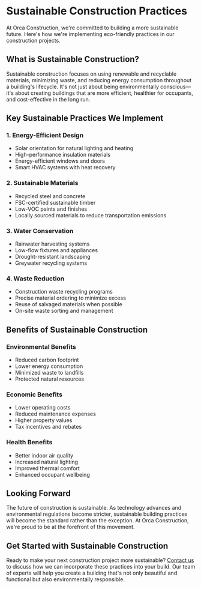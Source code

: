# Sustainable Construction Practices

At Orca Construction, we're committed to building a more sustainable future. Here's how we're implementing eco-friendly practices in our construction projects.

## What is Sustainable Construction?

Sustainable construction focuses on using renewable and recyclable materials, minimizing waste, and reducing energy consumption throughout a building's lifecycle. It's not just about being environmentally conscious—it's about creating buildings that are more efficient, healthier for occupants, and cost-effective in the long run.

## Key Sustainable Practices We Implement

### 1. Energy-Efficient Design
- Solar orientation for natural lighting and heating
- High-performance insulation materials
- Energy-efficient windows and doors
- Smart HVAC systems with heat recovery

### 2. Sustainable Materials
- Recycled steel and concrete
- FSC-certified sustainable timber
- Low-VOC paints and finishes
- Locally sourced materials to reduce transportation emissions

### 3. Water Conservation
- Rainwater harvesting systems
- Low-flow fixtures and appliances
- Drought-resistant landscaping
- Greywater recycling systems

### 4. Waste Reduction
- Construction waste recycling programs
- Precise material ordering to minimize excess
- Reuse of salvaged materials when possible
- On-site waste sorting and management

## Benefits of Sustainable Construction

### Environmental Benefits
- Reduced carbon footprint
- Lower energy consumption
- Minimized waste to landfills
- Protected natural resources

### Economic Benefits
- Lower operating costs
- Reduced maintenance expenses
- Higher property values
- Tax incentives and rebates

### Health Benefits
- Better indoor air quality
- Increased natural lighting
- Improved thermal comfort
- Enhanced occupant wellbeing

## Looking Forward

The future of construction is sustainable. As technology advances and environmental regulations become stricter, sustainable building practices will become the standard rather than the exception. At Orca Construction, we're proud to be at the forefront of this movement.

## Get Started with Sustainable Construction

Ready to make your next construction project more sustainable? [Contact us](../../contact.html) to discuss how we can incorporate these practices into your build. Our team of experts will help you create a building that's not only beautiful and functional but also environmentally responsible. 